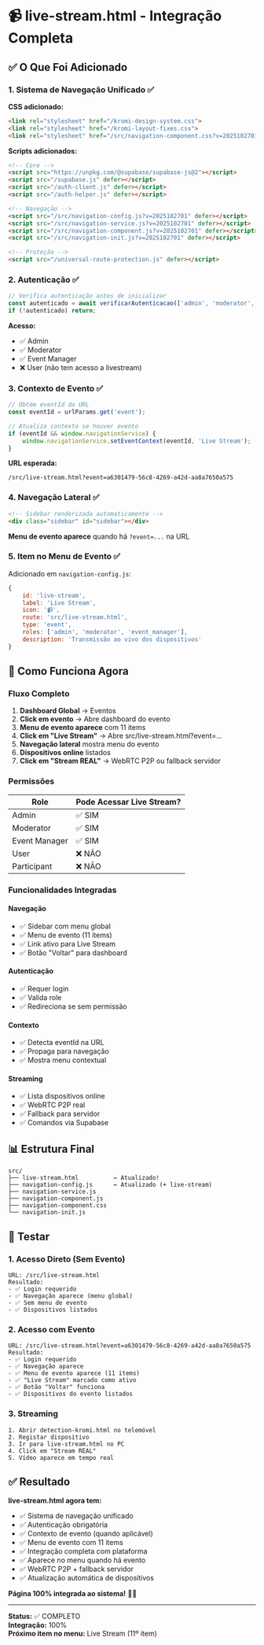 # 📹 live-stream.html - Integração Completa

## ✅ O Que Foi Adicionado

### 1. Sistema de Navegação Unificado ✅

**CSS adicionado:**
```html
<link rel="stylesheet" href="/kromi-design-system.css">
<link rel="stylesheet" href="/kromi-layout-fixes.css">
<link rel="stylesheet" href="/src/navigation-component.css?v=2025102701">
```

**Scripts adicionados:**
```html
<!-- Core -->
<script src="https://unpkg.com/@supabase/supabase-js@2"></script>
<script src="/supabase.js" defer></script>
<script src="/auth-client.js" defer></script>
<script src="/auth-helper.js" defer></script>

<!-- Navegação -->
<script src="/src/navigation-config.js?v=2025102701" defer></script>
<script src="/src/navigation-service.js?v=2025102701" defer></script>
<script src="/src/navigation-component.js?v=2025102701" defer></script>
<script src="/src/navigation-init.js?v=2025102701" defer></script>

<!-- Proteção -->
<script src="/universal-route-protection.js" defer></script>
```

### 2. Autenticação ✅

```javascript
// Verifica autenticação antes de inicializar
const autenticado = await verificarAutenticacao(['admin', 'moderator', 'event_manager']);
if (!autenticado) return;
```

**Acesso:**
- ✅ Admin
- ✅ Moderator  
- ✅ Event Manager
- ❌ User (não tem acesso a livestream)

### 3. Contexto de Evento ✅

```javascript
// Obtém eventId da URL
const eventId = urlParams.get('event');

// Atualiza contexto se houver evento
if (eventId && window.navigationService) {
    window.navigationService.setEventContext(eventId, 'Live Stream');
}
```

**URL esperada:**
```
/src/live-stream.html?event=a6301479-56c8-4269-a42d-aa8a7650a575
```

### 4. Navegação Lateral ✅

```html
<!-- Sidebar renderizada automaticamente -->
<div class="sidebar" id="sidebar"></div>
```

**Menu de evento aparece** quando há `?event=...` na URL

### 5. Item no Menu de Evento ✅

Adicionado em `navigation-config.js`:
```javascript
{
    id: 'live-stream',
    label: 'Live Stream',
    icon: '📹',
    route: 'src/live-stream.html',
    type: 'event',
    roles: ['admin', 'moderator', 'event_manager'],
    description: 'Transmissão ao vivo dos dispositivos'
}
```

## 🎯 Como Funciona Agora

### Fluxo Completo

1. **Dashboard Global** → Eventos
2. **Click em evento** → Abre dashboard do evento
3. **Menu de evento aparece** com 11 items
4. **Click em "Live Stream"** → Abre src/live-stream.html?event=...
5. **Navegação lateral** mostra menu do evento
6. **Dispositivos online** listados
7. **Click em "Stream REAL"** → WebRTC P2P ou fallback servidor

### Permissões

| Role | Pode Acessar Live Stream? |
|------|--------------------------|
| Admin | ✅ SIM |
| Moderator | ✅ SIM |
| Event Manager | ✅ SIM |
| User | ❌ NÃO |
| Participant | ❌ NÃO |

### Funcionalidades Integradas

#### Navegação
- ✅ Sidebar com menu global
- ✅ Menu de evento (11 items)
- ✅ Link ativo para Live Stream
- ✅ Botão "Voltar" para dashboard

#### Autenticação
- ✅ Requer login
- ✅ Valida role
- ✅ Redireciona se sem permissão

#### Contexto
- ✅ Detecta eventId na URL
- ✅ Propaga para navegação
- ✅ Mostra menu contextual

#### Streaming
- ✅ Lista dispositivos online
- ✅ WebRTC P2P real
- ✅ Fallback para servidor
- ✅ Comandos via Supabase

## 📊 Estrutura Final

```
src/
├── live-stream.html          ← Atualizado!
├── navigation-config.js      ← Atualizado (+ live-stream)
├── navigation-service.js
├── navigation-component.js
├── navigation-component.css
└── navigation-init.js
```

## 🧪 Testar

### 1. Acesso Direto (Sem Evento)
```
URL: /src/live-stream.html
Resultado: 
- ✅ Login requerido
- ✅ Navegação aparece (menu global)
- ✅ Sem menu de evento
- ✅ Dispositivos listados
```

### 2. Acesso com Evento
```
URL: /src/live-stream.html?event=a6301479-56c8-4269-a42d-aa8a7650a575
Resultado:
- ✅ Login requerido
- ✅ Navegação aparece
- ✅ Menu de evento aparece (11 items)
- ✅ "Live Stream" marcado como ativo
- ✅ Botão "Voltar" funciona
- ✅ Dispositivos do evento listados
```

### 3. Streaming
```
1. Abrir detection-kromi.html no telemóvel
2. Registar dispositivo
3. Ir para live-stream.html no PC
4. Click em "Stream REAL"
5. Vídeo aparece em tempo real
```

## ✅ Resultado

**live-stream.html agora tem:**
- ✅ Sistema de navegação unificado
- ✅ Autenticação obrigatória
- ✅ Contexto de evento (quando aplicável)
- ✅ Menu de evento com 11 items
- ✅ Integração completa com plataforma
- ✅ Aparece no menu quando há evento
- ✅ WebRTC P2P + fallback servidor
- ✅ Atualização automática de dispositivos

**Página 100% integrada ao sistema!** 🎥✅

---

**Status:** ✅ COMPLETO  
**Integração:** 100%  
**Próximo item no menu:** Live Stream (11º item)

